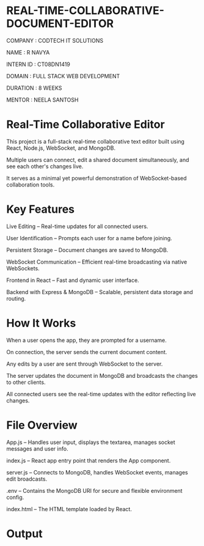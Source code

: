 # REAL-TIME-COLLABORATIVE-DOCUMENT-EDITOR

COMPANY : CODTECH IT SOLUTIONS

NAME : R NAVYA

INTERN ID : CT08DN1419

DOMAIN : FULL STACK WEB DEVELOPMENT

DURATION : 8 WEEKS

MENTOR : NEELA SANTOSH

# Real-Time Collaborative Editor

This project is a full-stack real-time collaborative text editor built using React, Node.js, WebSocket, and MongoDB.

Multiple users can connect, edit a shared document simultaneously, and see each other's changes live.

It serves as a minimal yet powerful demonstration of WebSocket-based collaboration tools.

# Key Features

 Live Editing – Real-time updates for all connected users.

 User Identification – Prompts each user for a name before joining.

 Persistent Storage – Document changes are saved to MongoDB.

 WebSocket Communication – Efficient real-time broadcasting via native WebSockets.

 Frontend in React – Fast and dynamic user interface.

 Backend with Express & MongoDB – Scalable, persistent data storage and routing.

# How It Works

When a user opens the app, they are prompted for a username.

On connection, the server sends the current document content.

Any edits by a user are sent through WebSocket to the server.

The server updates the document in MongoDB and broadcasts the changes to other clients.

All connected users see the real-time updates with the editor reflecting live changes.

#  File Overview

App.js – Handles user input, displays the textarea, manages socket messages and user info.

index.js – React app entry point that renders the App component.

server.js – Connects to MongoDB, handles WebSocket events, manages edit broadcasts.

.env – Contains the MongoDB URI for secure and flexible environment config.

index.html – The HTML template loaded by React.

# Output



 

